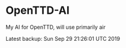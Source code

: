 # OpenTTD-AI
My AI for OpenTTD, will use primarily air

Latest backup: Sun Sep 29 21:26:01 UTC 2019
